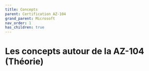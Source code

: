 ```yaml
---
title: Concepts
parent: Certification AZ-104
grand_parent: Microsoft
nav_order: 1
has_children: true
---
```


# Les concepts autour de la AZ-104 (Théorie)

